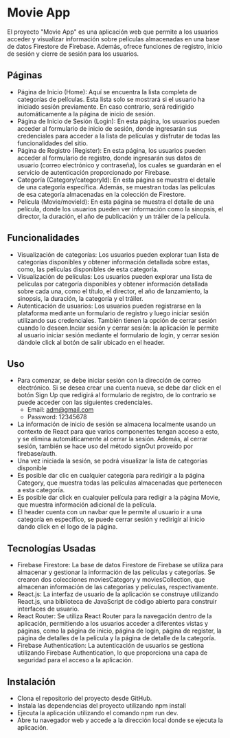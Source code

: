 # Movie App

El proyecto "Movie App" es una aplicación web que permite a los usuarios acceder y visualizar información sobre películas almacenadas en una base de datos Firestore de Firebase. Además, ofrece funciones de registro, inicio de sesión y cierre de sesión para los usuarios.

## Páginas
- Página de Inicio (Home): Aquí se encuentra la lista completa de categorías de películas. Esta lista solo se mostrará si el usuario ha iniciado sesión previamente. En caso contrario, será redirigido automáticamente a la página de inicio de sesión.
- Página de Inicio de Sesión (Login): En esta página, los usuarios pueden acceder al formulario de inicio de sesión, donde ingresarán sus credenciales para acceder a la lista de películas y disfrutar de todas las funcionalidades del sitio.
- Página de Registro (Register): En esta página, los usuarios pueden acceder al formulario de registro, donde ingresarán sus datos de usuario (correo electrónico y contraseña), los cuales se guardarán en el servicio de autenticación proporcionado por Firebase.
- Categoría (Category/categoryId): En esta página se muestra el detalle de una categoría específica. Además, se muestran todas las películas de esa categoría almacenadas en la colección de Firestore.
- Película (Movie/movieId): En esta página se muestra el detalle de una película, donde los usuarios pueden ver información como la sinopsis, el director, la duración, el año de publicación y un tráiler de la película.

## Funcionalidades
- Visualización de categorías: Los usuarios pueden explorar tuan lista de categorías disponibles y obtener información detallada sobre estas, como, las películas disponibles de esta categoría.
- Visualización de películas: Los usuarios pueden explorar una lista de películas por categoría disponibles y obtener información detallada sobre cada una, como el título, el director, el año de lanzamiento, la sinopsis, la duración, la categoría y el tráiler.
- Autenticación de usuarios: Los usuarios pueden registrarse en la plataforma mediante un formulario de registro y luego iniciar sesión utilizando sus credenciales. También tienen la opción de cerrar sesión cuando lo deseen.Inciar sesión y cerrar sesión: la aplicación le permite al usuario iniciar sesión mediante el formulario de login, y cerrar sesión dándole click al botón de salir ubicado en el header.
  
## Uso
- Para comenzar, se debe iniciar sesión con la dirección de correo electrónico. Si se desea crear una cuenta nueva, se debe dar click en el botón Sign Up que redigirá al formulario de registro, de lo contrario se puede acceder con las siguientes credenciales.
  - Email: adm@gmail.com
  - Password: 12345678
- La información de inicio de sesión se almacena localmente usando un contexto de React para que varios componentes tengan acceso a esto, y se elimina automáticamente al cerrar la sesión. Además, al cerrar sesión, también se hace uso del método signOut proveído por firebase/auth.
- Una vez iniciada la sesión, se podrá visualizar la lista de categorías disponible
- Es posible dar clic en cualquier categoría para redirigir a la página Category, que muestra todas las películas almacenadas que pertenecen a esta categoría.
- Es posible dar click en cualquier película para redigir a la página Movie, que muestra información adicional de la película.
- El header cuenta con un navbar que le permite al usuario ir a una categoría en específico, se puede cerrar sesión y redirigir al inicio dando click en el logo de la página. 

## Tecnologías Usadas
- Firebase Firestore: La base de datos Firestore de Firebase se utiliza para almacenar y gestionar la información de las películas y categorías. Se crearon dos colecciones moviesCategory y moviesCollection, que almacenan información de las categorías y películas, respectivamente. 
- React.js: La interfaz de usuario de la aplicación se construye utilizando React.js, una biblioteca de JavaScript de código abierto para construir interfaces de usuario.
- React Router: Se utiliza React Router para la navegación dentro de la aplicación, permitiendo a los usuarios acceder a diferentes vistas y páginas, como la página de inicio, página de login, página de register, la página de detalles de la película y la página de detalle de la categoría.
- Firebase Authentication: La autenticación de usuarios se gestiona utilizando Firebase Authentication, lo que proporciona una capa de seguridad para el acceso a la aplicación.

## Instalación
- Clona el repositorio del proyecto desde GitHub.
- Instala las dependencias del proyecto utilizando npm install
- Ejecuta la aplicación utilizando el comando  npm run dev.
- Abre tu navegador web y accede a la dirección local donde se ejecuta la aplicación.




  

